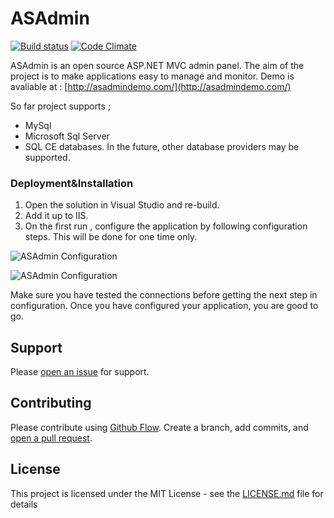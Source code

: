 # ASAdmin
[![Build status](https://ci.appveyor.com/api/projects/status/5o16sha9dq29sofm?svg=true)](https://ci.appveyor.com/project/NazmiAltun/asadmin)
[![Code Climate](https://codeclimate.com/github/NazmiAltun/ASAdmin.png)](https://codeclimate.com/github/NazmiAltun/ASAdmin)

ASAdmin is an open source ASP.NET MVC  admin panel. The aim of the project is to make applications easy to manage and monitor.
Demo is avaliable at : [http://asadmindemo.com/](http://asadmindemo.com/)

So far project supports ;
   * MySql
   * Microsoft Sql Server
   * SQL CE
databases. In the future, other database providers may be supported. 

### 

### Deployment&Installation
1. Open the solution in Visual Studio and re-build.
2. Add it up to IIS.
3. On the first run ,  configure the application by following configuration steps. This will be done for one time only.

![ASAdmin Configuration](https://raw.githubusercontent.com/NazmiAltun/ASAdmin/master/Images/Install_1.PNG)

![ASAdmin Configuration](https://raw.githubusercontent.com/NazmiAltun/ASAdmin/master/Images/Install_2.PNG)

Make sure you have tested the connections before getting the next step in configuration. Once you have configured your application, you are good to go.

## Support
Please [open an issue](https://github.com/NazmiAltun/ASAdmin/issues/new) for support.

## Contributing

Please contribute using [Github Flow](https://guides.github.com/introduction/flow/). Create a branch, add commits, and [open a pull request](https://github.com/NazmiAltun/ASAdmin/compare/).

## License

This project is licensed under the MIT License - see the [LICENSE.md](LICENSE.md) file for details
